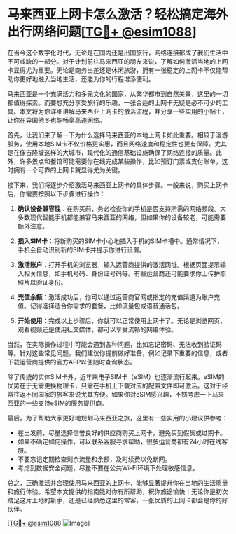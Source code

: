 # 马来西亚上网卡怎么激活？轻松搞定海外出行网络问题[[TG💪+ @esim1088](https://t.me/s/esim1088)]

在当今这个数字化时代，无论是在国内还是出国旅行，网络连接都成了我们生活中不可或缺的一部分。对于计划前往马来西亚的朋友来说，了解如何激活当地的上网卡显得尤为重要。无论是商务出差还是休闲旅游，拥有一张稳定的上网卡不仅能帮助你更好地融入当地生活，还能为你的行程增添便利。

马来西亚是一个充满活力和多元文化的国家，从繁华都市到自然美景，这里的一切都值得探索。而要想充分享受旅行的乐趣，一张合适的上网卡无疑是必不可少的工具。本文将为你详细讲解马来西亚上网卡的激活流程，并分享一些实用的小贴士，让你在异国他乡也能畅享高速网络。

首先，让我们来了解一下为什么选择马来西亚的本地上网卡如此重要。相较于漫游服务，使用本地SIM卡不仅价格更实惠，而且网络速度和稳定性也更有保障。尤其是在像吉隆坡这样的大城市，现代化的通信基础设施确保了网络连接的质量。此外，许多景点和餐馆可能需要你在线完成某些操作，比如预订门票或支付账单，这时拥有一个可靠的上网卡就显得尤为关键。

接下来，我们将逐步介绍激活马来西亚上网卡的具体步骤。一般来说，购买上网卡后，你需要按照以下步骤进行操作：

1. **确认设备兼容性**：在购买前，务必检查你的手机是否支持所需的网络频段。大多数现代智能手机都能兼容马来西亚的网络，但如果你的设备较老，可能需要额外注意。

2. **插入SIM卡**：将新购买的SIM卡小心地插入手机的SIM卡槽中。通常情况下，手机会自动识别新的SIM卡并提示你进行设置。

3. **激活账户**：打开手机的浏览器，输入运营商提供的激活网址。根据页面提示输入相关信息，如手机号码、身份证号码等。有些运营商还可能要求你上传护照照片以验证身份。

4. **充值余额**：激活成功后，你可以通过运营商官网或指定的充值渠道为账户充值。记得选择适合你需求的套餐，比如流量包或语音通话包。

5. **开始使用**：完成以上步骤后，你就可以正常使用上网卡了。无论是浏览网页、观看视频还是使用社交媒体，都可以享受流畅的网络体验。

当然，在实际操作过程中可能会遇到各种问题，比如忘记密码、无法收到验证码等。针对这些常见问题，我们建议你提前做好准备，例如记录下重要的信息，或者下载运营商提供的官方APP以便随时查询状态。

除了传统的实体SIM卡外，近年来电子SIM卡（eSIM）也逐渐流行起来。eSIM的优势在于无需更换物理卡，只需在手机上下载对应的配置文件即可激活。这对于经常往返不同国家的旅客来说尤其方便。如果你对eSIM感兴趣，不妨考虑一下马来西亚的一些支持eSIM的服务提供商。

最后，为了帮助大家更好地规划马来西亚之旅，这里有一些实用的小建议供参考：

- 在出发前，尽量选择信誉良好的供应商购买上网卡，避免买到假货或过期卡。
- 如果不确定如何操作，可以联系客服寻求帮助，很多运营商都有24小时在线客服。
- 不要忘记定期检查剩余流量和余额，及时续费以免断网。
- 考虑到数据安全问题，尽量不要在公共Wi-Fi环境下处理敏感信息。

总之，正确激活并合理使用马来西亚的上网卡，能够显著提升你在当地的生活质量和旅行体验。希望本文提供的指南能对你有所帮助，祝你旅途愉快！无论你是初次踏足这片土地的新手，还是已经熟悉这里的常客，一张优质的上网卡都会是你的好伙伴。

[[TG💪+ @esim1088](https://t.me/s/esim1088) ![Image](https://i.postimg.cc/4NQfJmqS/Snipaste-2025-05-13-00-14-12.png)]